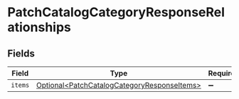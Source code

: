 # PatchCatalogCategoryResponseRelationships


## Fields

| Field                                                                                                        | Type                                                                                                         | Required                                                                                                     | Description                                                                                                  |
| ------------------------------------------------------------------------------------------------------------ | ------------------------------------------------------------------------------------------------------------ | ------------------------------------------------------------------------------------------------------------ | ------------------------------------------------------------------------------------------------------------ |
| `items`                                                                                                      | [Optional\<PatchCatalogCategoryResponseItems>](../../models/components/PatchCatalogCategoryResponseItems.md) | :heavy_minus_sign:                                                                                           | N/A                                                                                                          |